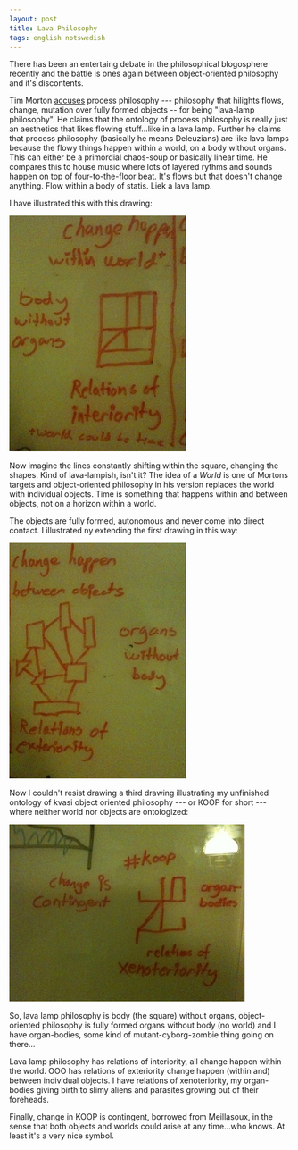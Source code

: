 ```yaml
---
layout: post
title: Lava Philosophy
tags: english notswedish
---
```

There has been an entertaing debate in the philosophical blogosphere recently and the battle is ones again between object-oriented philosophy and it's discontents.

Tim Morton [accuses](http://ecologywithoutnature.blogspot.com/search/label/lava%20lamp%20materialism) process philosophy --- philosophy that hilights flows, change, mutation over fully formed objects -- for being "lava-lamp philosophy". He claims that the ontology of process philosophy is really just an aesthetics that likes flowing stuff...like in a lava lamp. Further he claims that process philosophy (basically he means Deleuzians) are like lava lamps because the flowy things happen within a world, on a body without organs. This can either be a primordial chaos-soup or basically linear time. He compares this to house music where lots of layered rythms and sounds happen on top of four-to-the-floor beat. It's flows but that doesn't change anything. Flow within a body of statis. Liek a lava lamp. 

I have illustrated this with this drawing:


![lava](images/lava.jpg)


Now imagine the lines constantly shifting within the square, changing the shapes. Kind of lava-lampish, isn't it? The idea of a *World* is one of Mortons targets and object-oriented philosophy in his version replaces the world with individual objects. Time is something that happens within and between objects, not on a horizon within a world. 

The objects are fully formed, autonomous and never come into direct contact. I illustrated ny extending the first drawing in this way:


![ooo](images/ooo.jpg)


Now I couldn't resist drawing a third drawing illustrating my unfinished ontology of kvasi object oriented philosophy --- or KOOP for short --- where neither world nor objects are ontologized:


![koop](images/koop.jpg)


So, lava lamp philosophy is body (the square) without organs, object-oriented philosophy is fully formed organs without body (no world) and I have organ-bodies, some kind of mutant-cyborg-zombie thing going on there...

Lava lamp philosophy has relations of interiority, all change happen within the world. OOO has relations of exteriority change happen (within and) between individual objects. I have relations of xenoteriority, my organ-bodies giving birth to slimy aliens and parasites growing out of their foreheads.

Finally, change in KOOP is contingent, borrowed from Meillasoux, in the sense that both objects and worlds could arise at any time...who knows. At least it's a very nice symbol.
